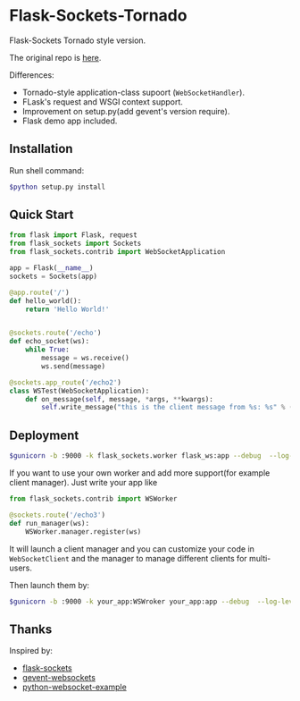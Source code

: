 Flask-Sockets-Tornado
========================

Flask-Sockets Tornado style version.    

The original repo is [here](https://github.com/kennethreitz/flask-sockets).    

Differences:    
+ Tornado-style application-class supoort (`WebSocketHandler`).
+ FLask's request and WSGI context support.
+ Improvement on setup.py(add gevent's version require).
+ Flask demo app included.

## Installation

Run shell command:

```bash
$python setup.py install
```

## Quick Start

```python
from flask import Flask, request
from flask_sockets import Sockets
from flask_sockets.contrib import WebSocketApplication

app = Flask(__name__)
sockets = Sockets(app)

@app.route('/')
def hello_world():
    return 'Hello World!'


@sockets.route('/echo')
def echo_socket(ws):
    while True:
        message = ws.receive()
        ws.send(message)

@sockets.app_route('/echo2')
class WSTest(WebSocketApplication):
    def on_message(self, message, *args, **kwargs):
        self.write_message("this is the client message from %s: %s" % (request.remote_addr, message))
```


## Deployment 

```bash
$gunicorn -b :9000 -k flask_sockets.worker flask_ws:app --debug  --log-level info
```
If you want to use your own worker and add more support(for example client manager).
Just write your app like

```python
from flask_sockets.contrib import WSWorker

@sockets.route('/echo3')
def run_manager(ws):
    WSWorker.manager.register(ws)
```

It will launch a client manager and you can customize your code in `WebSocketClient`
and the manager to manage different clients for multi-users. 

Then launch them by:

```bash
$gunicorn -b :9000 -k your_app:WSWroker your_app:app --debug  --log-level info
```


## Thanks
Inspired by:

+ [flask-sockets](https://github.com/kennethreitz/flask-sockets)
+ [gevent-websockets](https://bitbucket.org/Jeffrey/gevent-websocket/)
+ [python-websocket-example](https://github.com/heroku-examples/python-websockets-chat/)




